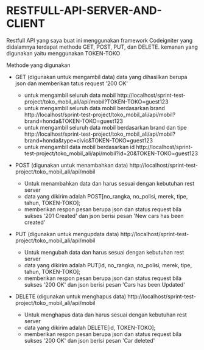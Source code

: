 # RESTFULL-API-SERVER-AND-CLIENT
Restfull API yang saya buat ini menggunakan framework Codeigniter yang didalamnya terdapat methode GET, POST, PUT, dan DELETE. 
kemanan yang digunakan yaitu menggunakan TOKEN-TOKO

Methode yang digunakan 
+ GET (digunakan untuk mengambil data) data yang dihasilkan berupa json dan memberikan tatus request '200 OK'
  - untuk mengambil seluruh data mobil 
  http://localhost/sprint-test-project/toko_mobil_ali/api/mobil?TOKEN-TOKO=guest123
  - untuk mengambil seluruh data mobil berdasarkan brand
  http://localhost/sprint-test-project/toko_mobil_ali/api/mobil?brand=honda&TOKEN-TOKO=guest123
  - untuk mengambil seluruh data mobil berdasarkan brand dan tipe
  http://localhost/sprint-test-project/toko_mobil_ali/api/mobil?brand=honda&type=civic&TOKEN-TOKO=guest123
  - untuk mengambil data mobil berdasarkan id 
  http://localhost/sprint-test-project/toko_mobil_ali/api/mobil?id=20&TOKEN-TOKO=guest123
      
+ POST (digunakan untuk menambahkan data) http://localhost/sprint-test-project/toko_mobil_ali/api/mobil 
  - Untuk menambahkan data dan harus sesuai dengan kebutuhan rest server 
  - data yang dikirim adalah POST[no_rangka, no_polisi, merek, tipe, tahun, TOKEN-TOKO];
  - memberikan respon pesan berupa json dan status request bila sukses '201 Created' dan json berisi pesan 'New cars has been created'
+ PUT (digunakan untuk mengupdata data) http://localhost/sprint-test-project/toko_mobil_ali/api/mobil 
  - Untuk mengubah data dan harus sesuai dengan kebutuhan rest server 
  - data yang dikirim adalah PUT[id, no_rangka, no_polisi, merek, tipe, tahun, TOKEN-TOKO];
  - memberikan respon pesan berupa json dan status request bila sukses '200 OK' dan json berisi pesan 'Cars has been Updated'
+ DELETE (digunakan untuk menghapus data) http://localhost/sprint-test-project/toko_mobil_ali/api/mobil 
  - Untuk menghapus data dan harus sesuai dengan kebutuhan rest server 
  - data yang dikirim adalah DELETE[id, TOKEN-TOKO];
  - memberikan respon pesan berupa json dan status request bila sukses '200 OK' dan json berisi pesan 'Car deleted'

   
   
    
    
